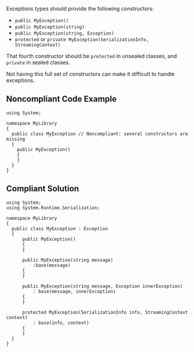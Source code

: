 Exceptions types should provide the following constructors:
 
- `public MyException()`
- `public MyException(string)`
- `public MyException(string, Exception)`
- `protected` or `private MyException(SerializationInfo, StreamingContext)`

That fourth constructor should be `protected` in unsealed classes, and `private` in sealed classes.
 
Not having this full set of constructors can make it difficult to handle exceptions.
 
## Noncompliant Code Example

    using System;
    
    namespace MyLibrary
    {
      public class MyException // Noncompliant: several constructors are missing
      {
        public MyException()
        {
        }
      }
    }

## Compliant Solution

    using System;
    using System.Runtime.Serialization;
    
    namespace MyLibrary
    {
      public class MyException : Exception
      {
          public MyException()
          {
          }
    
          public MyException(string message)
              :base(message)
          {
          }
    
          public MyException(string message, Exception innerException)
              : base(message, innerException)
          {
          }
    
          protected MyException(SerializationInfo info, StreamingContext context)
              : base(info, context)
          {
          }
      }
    }